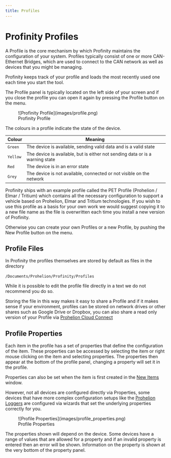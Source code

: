 ```yaml
---
title: Profiles
---
```


# Profinity Profiles

A Profile is the core mechanism by which Profinity maintains the configuration of your system.  Profiles typically consist of one or more CAN-Ethernet Bridges, which are used to connect to the CAN network as well as devices that you might be managing.

Profinity keeps track of your profile and loads the most recently used one each time you start the tool.

The Profile panel is typically located on the left side of your screen and if you close the profile you can open it again by pressing the Profile button on the menu.

<figure markdown>
![Profinity Profile](images/profile.png)
<figcaption>Profinity Profile</figcaption>
</figure>

The colours in a profile indicate the state of the device.  

| Colour   | Meaning                                                                       |
|----------|-------------------------------------------------------------------------------|
| `Green`  | The device is available, sending valid data and is a valid state              |
| `Yellow` | The device is available, but is either not sending data or is a warning state |
| `Red`    | The device is in an error state                                               |
| `Grey`   | The device is not available, connected or not visible on the network          |

Profinity ships with an example profile called the PET Profile (Prohelion / Elmar / Tritium) which contains all the necessary configuration to support a vehicle based on Prohelion, Elmar and Tritium technologies.  If you wish to use this profile as a basis for your own work we would suggest copying it to a new file name as the file is overwritten each time you install a new version of Profinity. 

Otherwise you can create your own Profiles or a new Profile, by pushing the New Profile button on the menu.

## Profile Files

In Profinity the profiles themselves are stored by default as files in the directory

`/Documents/Prohelion/Profinity/Profiles`

While it is possible to edit the profile file directly in a text we do not recommend you do so. 

Storing the file in this way makes it easy to share a Profile and if it makes sense if your environment, profiles can be stored on network drives or other shares such as Google Drive or Dropbox, you can also share a read only version of your Profile via [Prohelion Cloud Connect](Prohelion_Cloud_Connect.md)

## Profile Properties

Each item in the profile has a set of properties that define the configuration of the item.  These properties can be accessed by selecting the item or right mouse clicking on the item and selecting properties.  The properties then appear at the bottom of the profile panel, changing a property will set it in the profile.

Properties can also be set when the item is first created in the [New Items](Adding_New_Items.md) window.  

However, not all devices are configured directly via Properties, some devices that have more complex configuration setups like the [Prohelion Loggers](Logging_Replaying_CAN_Bus_Messages.md) are configured via wizards that set the underlying properties correctly for you.  

<figure markdown>
![Profile Properties](images/profile_properties.png)
<figcaption>Profile Properties</figcaption>
</figure>

The properties shown will depend on the device.  Some devices have a range of values that are allowed for a property and if an invalid property is entered then an error will be shown.  Information on the property is shown at the very bottom of the property panel.